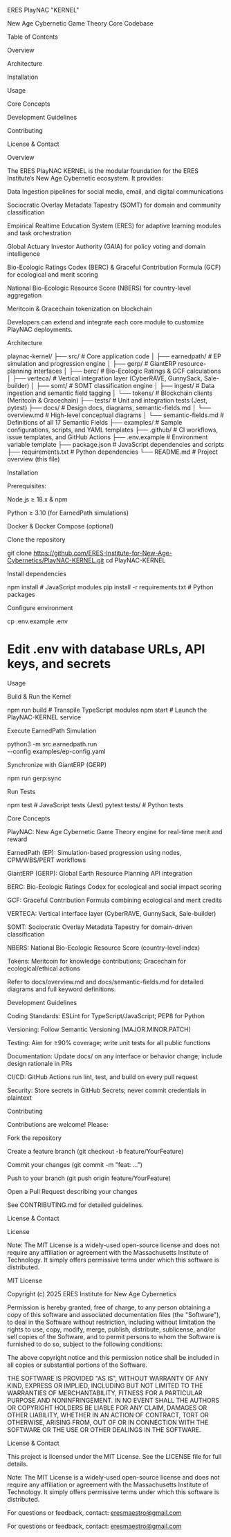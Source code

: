 ERES PlayNAC "KERNEL"

New Age Cybernetic Game Theory Core Codebase

Table of Contents

Overview

Architecture

Installation

Usage

Core Concepts

Development Guidelines

Contributing

License & Contact

Overview

The ERES PlayNAC KERNEL is the modular foundation for the ERES Institute’s New Age Cybernetic ecosystem. It provides:

Data Ingestion pipelines for social media, email, and digital communications

Sociocratic Overlay Metadata Tapestry (SOMT) for domain and community classification

Empirical Realtime Education System (ERES) for adaptive learning modules and task orchestration

Global Actuary Investor Authority (GAIA) for policy voting and domain intelligence

Bio-Ecologic Ratings Codex (BERC) & Graceful Contribution Formula (GCF) for ecological and merit scoring

National Bio-Ecologic Resource Score (NBERS) for country-level aggregation

Meritcoin & Gracechain tokenization on blockchain

Developers can extend and integrate each core module to customize PlayNAC deployments.

Architecture

playnac-kernel/
├── src/                   # Core application code
│   ├── earnedpath/        # EP simulation and progression engine
│   ├── gerp/              # GiantERP resource-planning interfaces
│   ├── berc/              # Bio-Ecologic Ratings & GCF calculations
│   ├── verteca/           # Vertical integration layer (CyberRAVE, GunnySack, Sale-builder)
│   ├── somt/              # SOMT classification engine
│   ├── ingest/            # Data ingestion and semantic field tagging
│   └── tokens/            # Blockchain clients (Meritcoin & Gracechain)
├── tests/                 # Unit and integration tests (Jest, pytest)
├── docs/                  # Design docs, diagrams, semantic-fields.md
│   └── overview.md        # High-level conceptual diagrams
│   └── semantic-fields.md # Definitions of all 17 Semantic Fields
├── examples/              # Sample configurations, scripts, and YAML templates
├── .github/               # CI workflows, issue templates, and GitHub Actions
├── .env.example           # Environment variable template
├── package.json           # JavaScript dependencies and scripts
├── requirements.txt       # Python dependencies
└── README.md              # Project overview (this file)

Installation

Prerequisites:

Node.js ≥ 18.x & npm

Python ≥ 3.10 (for EarnedPath simulations)

Docker & Docker Compose (optional)

Clone the repository

git clone https://github.com/ERES-Institute-for-New-Age-Cybernetics/PlayNAC-KERNEL.git
cd PlayNAC-KERNEL

Install dependencies

npm install      # JavaScript modules
pip install -r requirements.txt  # Python packages

Configure environment

cp .env.example .env
# Edit .env with database URLs, API keys, and secrets

Usage

Build & Run the Kernel

npm run build    # Transpile TypeScript modules
npm start        # Launch the PlayNAC-KERNEL service

Execute EarnedPath Simulation

python3 -m src.earnedpath.run \
  --config examples/ep-config.yaml

Synchronize with GiantERP (GERP)

npm run gerp:sync

Run Tests

npm test            # JavaScript tests (Jest)
pytest tests/       # Python tests

Core Concepts

PlayNAC: New Age Cybernetic Game Theory engine for real-time merit and reward

EarnedPath (EP): Simulation-based progression using nodes, CPM/WBS/PERT workflows

GiantERP (GERP): Global Earth Resource Planning API integration

BERC: Bio-Ecologic Ratings Codex for ecological and social impact scoring

GCF: Graceful Contribution Formula combining ecological and merit credits

VERTECA: Vertical interface layer (CyberRAVE, GunnySack, Sale-builder)

SOMT: Sociocratic Overlay Metadata Tapestry for domain-driven classification

NBERS: National Bio-Ecologic Resource Score (country-level index)

Tokens: Meritcoin for knowledge contributions; Gracechain for ecological/ethical actions

Refer to docs/overview.md and docs/semantic-fields.md for detailed diagrams and full keyword definitions.

Development Guidelines

Coding Standards: ESLint for TypeScript/JavaScript; PEP8 for Python

Versioning: Follow Semantic Versioning (MAJOR.MINOR.PATCH)

Testing: Aim for ≥90% coverage; write unit tests for all public functions

Documentation: Update docs/ on any interface or behavior change; include design rationale in PRs

CI/CD: GitHub Actions run lint, test, and build on every pull request

Security: Store secrets in GitHub Secrets; never commit credentials in plaintext

Contributing

Contributions are welcome! Please:

Fork the repository

Create a feature branch (git checkout -b feature/YourFeature)

Commit your changes (git commit -m "feat: ...")

Push to your branch (git push origin feature/YourFeature)

Open a Pull Request describing your changes

See CONTRIBUTING.md for detailed guidelines.

License & Contact

License

Note: The MIT License is a widely-used open-source license and does not require any affiliation or agreement with the Massachusetts Institute of Technology. It simply offers permissive terms under which this software is distributed.

MIT License

Copyright (c) 2025 ERES Institute for New Age Cybernetics

Permission is hereby granted, free of charge, to any person obtaining a copy of this software and associated documentation files (the "Software"), to deal in the Software without restriction, including without limitation the rights to use, copy, modify, merge, publish, distribute, sublicense, and/or sell copies of the Software, and to permit persons to whom the Software is furnished to do so, subject to the following conditions:

The above copyright notice and this permission notice shall be included in all copies or substantial portions of the Software.

THE SOFTWARE IS PROVIDED "AS IS", WITHOUT WARRANTY OF ANY KIND, EXPRESS OR IMPLIED, INCLUDING BUT NOT LIMITED TO THE WARRANTIES OF MERCHANTABILITY, FITNESS FOR A PARTICULAR PURPOSE AND NONINFRINGEMENT. IN NO EVENT SHALL THE AUTHORS OR COPYRIGHT HOLDERS BE LIABLE FOR ANY CLAIM, DAMAGES OR OTHER LIABILITY, WHETHER IN AN ACTION OF CONTRACT, TORT OR OTHERWISE, ARISING FROM, OUT OF OR IN CONNECTION WITH THE SOFTWARE OR THE USE OR OTHER DEALINGS IN THE SOFTWARE.

License & Contact

This project is licensed under the MIT License. See the LICENSE file for full details.

Note: The MIT License is a widely-used open-source license and does not require any affiliation or agreement with the Massachusetts Institute of Technology. It simply offers permissive terms under which this software is distributed.

For questions or feedback, contact: eresmaestro@gmail.com

For questions or feedback, contact: eresmaestro@gmail.com
